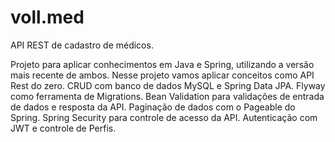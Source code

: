 # voll.med
API REST de cadastro de médicos. 

Projeto para aplicar conhecimentos em Java e Spring, utilizando a versão mais recente de ambos.
Nesse projeto vamos aplicar conceitos como API Rest do zero.
CRUD com banco de dados MySQL e Spring Data JPA.
Flyway como ferramenta de Migrations.
Bean Validation para validações de entrada de dados e resposta da API.
Paginação de dados com o Pageable do Spring.
Spring Security para controle de acesso da API.
Autenticação com JWT e controle de Perfis.
